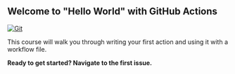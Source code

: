 ## Welcome to "Hello World" with GitHub Actions

[![Git](https://app.soluble.cloud/api/v1/public/badges/0d27473e-5998-4e0d-9e7a-6f1568d736d7.svg?orgId=650162616495)](https://app.soluble.cloud/repos/details/github.com/james-leha/hello-github-actions?orgId=650162616495)  

This course will walk you through writing your first action and using it with a workflow file. 

**Ready to get started? Navigate to the first issue.**